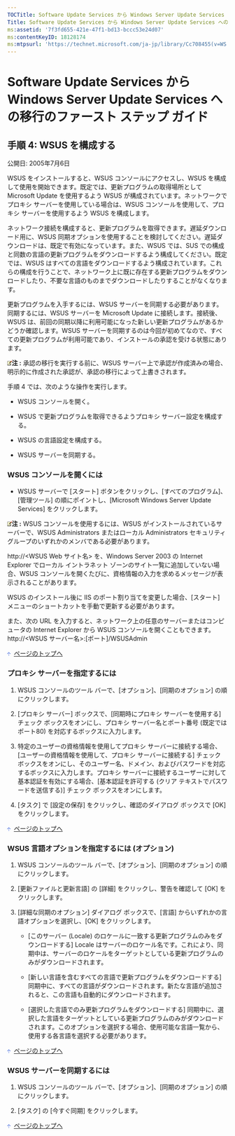 ```yaml
---
TOCTitle: Software Update Services から Windows Server Update Services への移行のファースト ステップ ガイド
Title: Software Update Services から Windows Server Update Services への移行のファースト ステップ ガイド
ms:assetid: '7f3fd655-421e-47f1-bd13-bccc53e24d07'
ms:contentKeyID: 18128174
ms:mtpsurl: 'https://technet.microsoft.com/ja-jp/library/Cc708455(v=WS.10)'
---
```


Software Update Services から Windows Server Update Services への移行のファースト ステップ ガイド
=================================================================================================

手順 4: WSUS を構成する
-----------------------

公開日: 2005年7月6日

WSUS をインストールすると、WSUS コンソールにアクセスし、WSUS を構成して使用を開始できます。既定では、更新プログラムの取得場所として Microsoft Update を使用するよう WSUS が構成されています。ネットワークでプロキシ サーバーを使用している場合は、WSUS コンソールを使用して、プロキシ サーバーを使用するよう WSUS を構成します。

ネットワーク接続を構成すると、更新プログラムを取得できます。遅延ダウンロード用に、WSUS 同期オプションを使用することを検討してください。遅延ダウンロードは、既定で有効になっています。また、WSUS では、SUS での構成と同数の言語の更新プログラムをダウンロードするよう構成してください。既定では、WSUS はすべての言語をダウンロードするよう構成されています。これらの構成を行うことで、ネットワーク上に既に存在する更新プログラムをダウンロードしたり、不要な言語のものまでダウンロードしたりすることがなくなります。

更新プログラムを入手するには、WSUS サーバーを同期する必要があります。同期するには、WSUS サーバーを Microsoft Update に接続します。接続後、WSUS は、前回の同期以降に利用可能になった新しい更新プログラムがあるかどうか確認します。WSUS サーバーを同期するのは今回が初めてなので、すべての更新プログラムが利用可能であり、インストールの承認を受ける状態にあります。

![](images/Cc708455.note(ja-jp,WS.10).gif)**注 :**
承認の移行を実行する前に、WSUS サーバー上で承認が作成済みの場合、明示的に作成された承認が、承認の移行によって上書きされます。

手順 4 では、次のような操作を実行します。

-   WSUS コンソールを開く。

-   WSUS で更新プログラムを取得できるようプロキシ サーバー設定を構成する。

-   WSUS の言語設定を構成する。

-   WSUS サーバーを同期する。

### WSUS コンソールを開くには

-   WSUS サーバーで \[スタート\] ボタンをクリックし、\[すべてのプログラム\]、\[管理ツール\] の順にポイントし、\[Microsoft Windows Server Update Services\] をクリックします。

![](images/Cc708455.note(ja-jp,WS.10).gif)**注 :**
WSUS コンソールを使用するには、WSUS がインストールされているサーバーで、WSUS Administrators またはローカル Administrators セキュリティ グループのいずれかのメンバである必要があります。

http://&lt;WSUS Web サイト名&gt; を、Windows Server 2003 の Internet Explorer でローカル イントラネット ゾーンのサイト一覧に追加していない場合、WSUS コンソールを開くたびに、資格情報の入力を求めるメッセージが表示されることがあります。

WSUS のインストール後に IIS のポート割り当てを変更した場合、\[スタート\] メニューのショートカットを手動で更新する必要があります。

また、次の URL を入力すると、ネットワーク上の任意のサーバーまたはコンピュータの Internet Explorer から WSUS コンソールを開くこともできます。http://&lt;WSUS サーバー名&gt;:\[ポート\]/WSUSAdmin

![](images/Cc708455.arrow_px_up(ja-jp,WS.10).gif)  [ページのトップへ](#ctl00_rs1_eb1_panel1)

### プロキシ サーバーを指定するには

1.  WSUS コンソールのツール バーで、\[オプション\]、\[同期のオプション\] の順にクリックします。

2.  \[プロキシ サーバー\] ボックスで、\[同期時にプロキシ サーバーを使用する\] チェック ボックスをオンにし、プロキシ サーバー名とポート番号 (既定ではポート80) を対応するボックスに入力します。

3.  特定のユーザーの資格情報を使用してプロキシ サーバーに接続する場合、\[ユーザーの資格情報を使用して、プロキシ サーバーに接続する\] チェック ボックスをオンにし、そのユーザー名、ドメイン、およびパスワードを対応するボックスに入力します。プロキシ サーバーに接続するユーザーに対して基本認証を有効にする場合、\[基本認証を許可する (クリア テキストでパスワードを送信する)\] チェック ボックスをオンにします。

4.  \[タスク\] で \[設定の保存\] をクリックし、確認のダイアログ ボックスで \[OK\] をクリックします。

![](images/Cc708455.arrow_px_up(ja-jp,WS.10).gif)  [ページのトップへ](#ctl00_rs1_eb1_panel1)

### WSUS 言語オプションを指定するには (オプション)

1.  WSUS コンソールのツール バーで、\[オプション\]、\[同期のオプション\] の順にクリックします。

2.  \[更新ファイルと更新言語\] の \[詳細\] をクリックし、警告を確認して \[OK\] をクリックします。

3.  \[詳細な同期のオプション\] ダイアログ ボックスで、\[言語\] からいずれかの言語オプションを選択し、\[OK\] をクリックします。

    -   \[このサーバー (Locale) のロケールに一致する更新プログラムのみをダウンロードする\] Locale はサーバーのロケール名です。これにより、同期中は、サーバーのロケールをターゲットとしている更新プログラムのみがダウンロードされます。

    -   \[新しい言語を含むすべての言語で更新プログラムをダウンロードする\] 同期中に、すべての言語がダウンロードされます。新たな言語が追加されると、この言語も自動的にダウンロードされます。

    -   \[選択した言語でのみ更新プログラムをダウンロードする\] 同期中に、選択した言語をターゲットとしている更新プログラムのみがダウンロードされます。このオプションを選択する場合、使用可能な言語一覧から、使用する各言語を選択する必要があります。

![](images/Cc708455.arrow_px_up(ja-jp,WS.10).gif)  [ページのトップへ](#ctl00_rs1_eb1_panel1)

### WSUS サーバーを同期するには

1.  WSUS コンソールのツール バーで、\[オプション\]、\[同期のオプション\] の順にクリックします。

2.  \[タスク\] の \[今すぐ同期\] をクリックします。

![](images/Cc708455.arrow_px_up(ja-jp,WS.10).gif)  [ページのトップへ](#ctl00_rs1_eb1_panel1)
